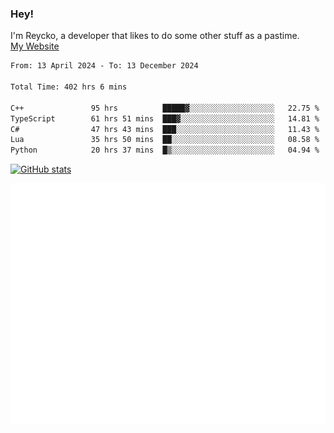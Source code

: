 ### Hey!
I'm Reycko, a developer that likes to do some other stuff as a pastime.  
[My Website](https://reycko.root.sx)

<!--START_SECTION:wakasection-->

```txt
From: 13 April 2024 - To: 13 December 2024

Total Time: 402 hrs 6 mins

C++               95 hrs          █████▓░░░░░░░░░░░░░░░░░░░   22.75 %
TypeScript        61 hrs 51 mins  ███▓░░░░░░░░░░░░░░░░░░░░░   14.81 %
C#                47 hrs 43 mins  ███░░░░░░░░░░░░░░░░░░░░░░   11.43 %
Lua               35 hrs 50 mins  ██░░░░░░░░░░░░░░░░░░░░░░░   08.58 %
Python            20 hrs 37 mins  █▒░░░░░░░░░░░░░░░░░░░░░░░   04.94 %
```

<!--END_SECTION:wakasection-->

[![GitHub stats](https://github-readme-stats.vercel.app/api?username=Reycko&show_icons=true&theme=dark&hide_title=true&count_private=true)](https://github.com/anuraghazra/github-readme-stats)

![Metrics](/github-metrics.svg)
